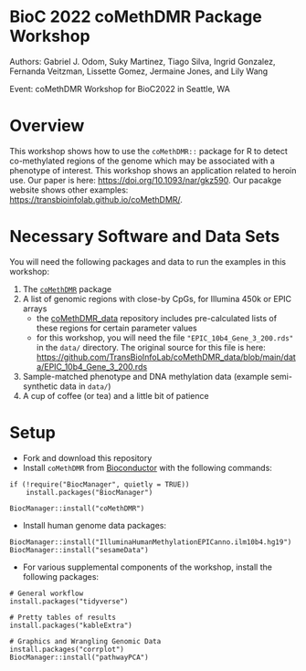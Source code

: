 # BioC 2022 coMethDMR Package Workshop

Authors: Gabriel J. Odom, Suky Martinez, Tiago Silva, Ingrid Gonzalez, Fernanda Veitzman, Lissette Gomez, Jermaine Jones, and Lily Wang

Event: coMethDMR Workshop for BioC2022 in Seattle, WA



# Overview
This workshop shows how to use the `coMethDMR::` package for R to detect co-methylated regions of the genome which may be associated with a phenotype of interest. This workshop shows an application related to heroin use. Our paper is here: <https://doi.org/10.1093/nar/gkz590>. Our pacakge website shows other examples: <https://transbioinfolab.github.io/coMethDMR/>.



# Necessary Software and Data Sets
You will need the following packages and data to run the examples in this workshop:

1) The [`coMethDMR`](https://bioconductor.org/packages/release/bioc/html/coMethDMR.html) package
2) A list of genomic regions with close-by CpGs, for Illumina 450k or EPIC arrays
    - the [coMethDMR_data](https://github.com/TransBioInfoLab/coMethDMR_data) repository includes pre-calculated lists of these regions for certain parameter values
    - for this workshop, you will need the file `"EPIC_10b4_Gene_3_200.rds"` in the `data/` directory. The original source for this file is here: <https://github.com/TransBioInfoLab/coMethDMR_data/blob/main/data/EPIC_10b4_Gene_3_200.rds>
3) Sample-matched phenotype and DNA methylation data (example semi-synthetic data in `data/`)
4) A cup of coffee (or tea) and a little bit of patience 



# Setup

- Fork and download this repository
- Install `coMethDMR` from [Bioconductor](https://www.bioconductor.org/) with the following commands:

```
if (!require("BiocManager", quietly = TRUE))
    install.packages("BiocManager")

BiocManager::install("coMethDMR")
```

- Install human genome data packages:

```
BiocManager::install("IlluminaHumanMethylationEPICanno.ilm10b4.hg19")
BiocManager::install("sesameData")
```

- For various supplemental components of the workshop, install the following packages:

```
# General workflow
install.packages("tidyverse")

# Pretty tables of results
install.packages("kableExtra")

# Graphics and Wrangling Genomic Data
install.packages("corrplot")
BiocManager::install("pathwayPCA")
```

